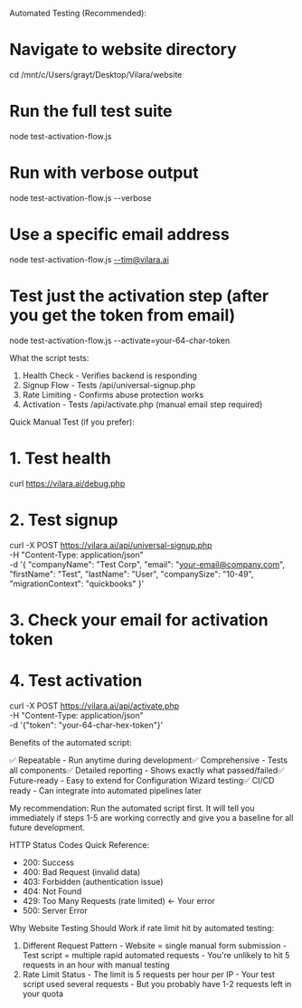  Automated Testing (Recommended):

  # Navigate to website directory
  cd /mnt/c/Users/grayt/Desktop/Vilara/website

  # Run the full test suite
  node test-activation-flow.js

  # Run with verbose output
  node test-activation-flow.js --verbose

  # Use a specific email address
  node test-activation-flow.js --tim@vilara.ai

  # Test just the activation step (after you get the token from email)
  node test-activation-flow.js --activate=your-64-char-token

  What the script tests:

  1. Health Check - Verifies backend is responding
  2. Signup Flow - Tests /api/universal-signup.php
  3. Rate Limiting - Confirms abuse protection works
  4. Activation - Tests /api/activate.php (manual email step required)

  Quick Manual Test (if you prefer):

  # 1. Test health
  curl https://vilara.ai/debug.php

  # 2. Test signup
  curl -X POST https://vilara.ai/api/universal-signup.php \
    -H "Content-Type: application/json" \
    -d '{
      "companyName": "Test Corp",
      "email": "your-email@company.com",
      "firstName": "Test",
      "lastName": "User",
      "companySize": "10-49",
      "migrationContext": "quickbooks"
    }'

  # 3. Check your email for activation token
  # 4. Test activation
  curl -X POST https://vilara.ai/api/activate.php \
    -H "Content-Type: application/json" \
    -d '{"token": "your-64-char-hex-token"}'

  Benefits of the automated script:

  ✅ Repeatable - Run anytime during development✅ Comprehensive - Tests all components✅ Detailed reporting - Shows exactly what passed/failed✅
  Future-ready - Easy to extend for Configuration Wizard testing✅ CI/CD ready - Can integrate into automated pipelines later

  My recommendation: Run the automated script first. It will tell you immediately if steps 1-5 are working correctly and give you a baseline for all future development.

  HTTP Status Codes Quick Reference:

  - 200: Success
  - 400: Bad Request (invalid data)
  - 403: Forbidden (authentication issue)
  - 404: Not Found
  - 429: Too Many Requests (rate limited) ← Your error
  - 500: Server Error

  Why Website Testing Should Work if rate limit hit by automated testing:
  1. Different Request Pattern
    - Website = single manual form submission
    - Test script = multiple rapid automated requests
    - You're unlikely to hit 5 requests in an hour with manual testing
  2. Rate Limit Status
    - The limit is 5 requests per hour per IP
    - Your test script used several requests
    - But you probably have 1-2 requests left in your quota